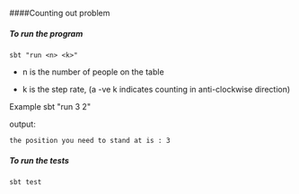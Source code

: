 ####Counting out problem


##### To run the program

```
sbt "run <n> <k>"

``` 
- n is the number of people on the table

- k is the step rate, (a -ve k indicates counting in anti-clockwise direction)  

Example sbt "run 3 2"

output:
```
the position you need to stand at is : 3
```


##### To run the tests

```
sbt test
```